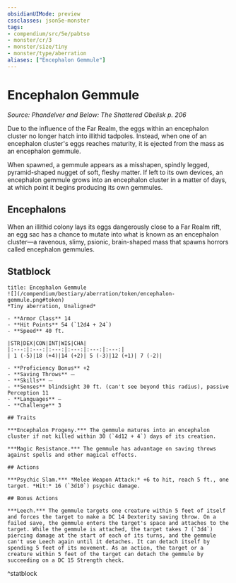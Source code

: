 ```yaml
---
obsidianUIMode: preview
cssclasses: json5e-monster
tags:
- compendium/src/5e/pabtso
- monster/cr/3
- monster/size/tiny
- monster/type/aberration
aliases: ["Encephalon Gemmule"]
---
```

# Encephalon Gemmule
*Source: Phandelver and Below: The Shattered Obelisk p. 206*  

Due to the influence of the Far Realm, the eggs within an encephalon cluster no longer hatch into illithid tadpoles. Instead, when one of an encephalon cluster's eggs reaches maturity, it is ejected from the mass as an encephalon gemmule.

When spawned, a gemmule appears as a misshapen, spindly legged, pyramid-shaped nugget of soft, fleshy matter. If left to its own devices, an encephalon gemmule grows into an encephalon cluster in a matter of days, at which point it begins producing its own gemmules.

## Encephalons

When an illithid colony lays its eggs dangerously close to a Far Realm rift, an egg sac has a chance to mutate into what is known as an encephalon cluster—a ravenous, slimy, psionic, brain-shaped mass that spawns horrors called encephalon gemmules.

## Statblock

```ad-statblock
title: Encephalon Gemmule
![](/compendium/bestiary/aberration/token/encephalon-gemmule.png#token)
*Tiny aberration, Unaligned*

- **Armor Class** 14 
- **Hit Points** 54 (`12d4 + 24`)
- **Speed** 40 ft.

|STR|DEX|CON|INT|WIS|CHA|
|:---:|:---:|:---:|:---:|:---:|:---:|
| 1 (-5)|18 (+4)|14 (+2)| 5 (-3)|12 (+1)| 7 (-2)|

- **Proficiency Bonus** +2
- **Saving Throws** ⏤
- **Skills** ⏤
- **Senses** blindsight 30 ft. (can't see beyond this radius), passive Perception 11
- **Languages** —
- **Challenge** 3

## Traits

***Encephalon Progeny.*** The gemmule matures into an encephalon cluster if not killed within 30 (`4d12 + 4`) days of its creation.

***Magic Resistance.*** The gemmule has advantage on saving throws against spells and other magical effects.

## Actions

***Psychic Slam.*** *Melee Weapon Attack:* +6 to hit, reach 5 ft., one target. *Hit:* 16 (`3d10`) psychic damage.

## Bonus Actions

***Leech.*** The gemmule targets one creature within 5 feet of itself and forces the target to make a DC 14 Dexterity saving throw. On a failed save, the gemmule enters the target's space and attaches to the target. While the gemmule is attached, the target takes 7 (`3d4`) piercing damage at the start of each of its turns, and the gemmule can't use Leech again until it detaches. It can detach itself by spending 5 feet of its movement. As an action, the target or a creature within 5 feet of the target can detach the gemmule by succeeding on a DC 15 Strength check.
```
^statblock